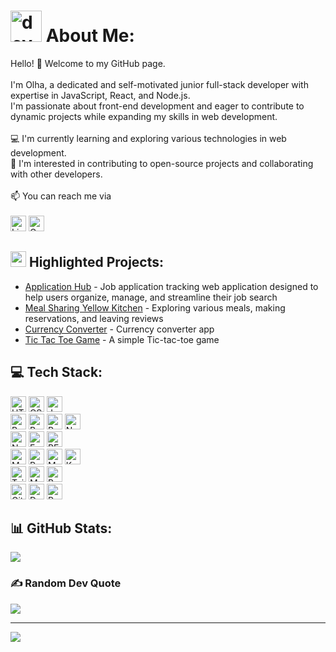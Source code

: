 # <img src="https://github.com/user-attachments/assets/73036819-71b9-4135-8c3c-7bbb608d22f4" alt="developer" style="height: 50px;">  About Me:
Hello! 👋 Welcome to my GitHub page.<br><br>I'm Olha, a dedicated and self-motivated junior full-stack developer with expertise in JavaScript, React, and Node.js. <br>I'm passionate about front-end development and eager to contribute to dynamic projects while expanding my skills in web development.
<br><br>
💻 I'm currently learning and exploring various technologies in web development.
<br>
🌱 I'm interested in contributing to open-source projects and collaborating with other developers.
<br>
<br>
📫 You can reach me via
<br><br>
<a href="https://img.shields.io/badge/LinkedIn-%230077B5.svg?logo=linkedin&logoColor=white)](https://www.linkedin.com/in/olha-sashchuk/" style="text-decoration: none;">
  <img src="https://img.shields.io/badge/LinkedIn-%230077B5.svg?&logo=linkedin&logoColor=white" alt="Linkedin" style="height: 25px;"/></a>
<a href="mailto:olha.sashchuk@gmail.com" style="text-decoration: none;">
  <img src="https://img.shields.io/badge/-olha.sashchuk@gmail.com-c14438?logo=Gmail&logoColor=white" alt="Gmail Badge" style="height: 25px;"></a>

## <img src="https://github.com/user-attachments/assets/1f38fc42-3cfc-4e91-8c99-b43c9bf1bb4b" alt="software" style="height: 25px;"> Highlighted Projects:

- [Application Hub](https://github.com/olhasashchuk/application-hub) - Job application tracking web application designed to help users organize, manage, and streamline their job search
- [Meal Sharing Yellow Kitchen](https://github.com/olhasashchuk/meal-sharing-yellow-kitchen) - Exploring various meals, making reservations, and leaving reviews
- [Currency Converter](https://github.com/olhasashchuk/currency-converter) - Currency converter app 
- [Tic Tac Toe Game](https://github.com/olhasashchuk/tic-tac-toe-function) - A simple Tic-tac-toe game

## 💻 Tech Stack:

[<img alt="HTML5" src="https://img.shields.io/badge/-HTML5-E34F26?style=flat-square&logo=html5&logoColor=white" height="25">](https://developer.mozilla.org/en-US/docs/Glossary/HTML5)
[<img alt="CSS3" src="https://img.shields.io/badge/-CSS3-1572B6?style=flat-square&logo=css3&logoColor=white" height="25">](https://developer.mozilla.org/en-US/docs/Web/CSS)
[<img alt="JavaScript" src="https://img.shields.io/badge/-JavaScript-F7DF1E?style=flat-square&logo=javascript&logoColor=black" height="25">](https://developer.mozilla.org/en-US/docs/Web/JavaScript)
<br>
[<img alt="React" src="https://img.shields.io/badge/-React-45b8d8?style=flat-square&logo=react&logoColor=white" height="25">](https://reactjs.org/)
[<img alt="Redux" src="https://img.shields.io/badge/-Redux-764ABC?style=flat-square&logo=redux&logoColor=white" height="25">](https://redux.js.org/)
[<img alt="React Router" src="https://img.shields.io/badge/-React_Router-CA4245?style=flat-square&logo=react-router&logoColor=white" height="25">](https://reactrouter.com/)
[<img alt="Next.js" src="https://img.shields.io/badge/Next-black?style=for-the-badge&logo=next.js&logoColor=white" height="25">](https://nextjs.org/)
<br>
[<img alt="Node.js" src="https://img.shields.io/badge/node.js-6DA55F?style=for-the-badge&logo=node.js&logoColor=white" height="25">](https://nodejs.org/)
[<img alt="Express.js" src="https://img.shields.io/badge/express.js-%23404d59.svg?style=for-the-badge&logo=express&logoColor=%2361DAFB" height="25">](https://expressjs.com/)
[<img alt="RESTful API" src="https://img.shields.io/badge/-RESTful%20API-FF6F61?style=flat-square&logo=api&logoColor=white" height="25">](https://aws.amazon.com/what-is/restful-api/?nc1=h_ls)
<br>
[<img alt="MySQL" src="https://img.shields.io/badge/-MySQL-4479A1?style=flat-square&logo=mysql&logoColor=white" height="25">](https://www.mysql.com/)
[<img alt="PostgreSQL" src="https://img.shields.io/badge/-PostgreSQL-336791?style=flat-square&logo=postgresql&logoColor=white" height="25">](https://www.postgresql.org/)
[<img alt="MongoDB" src="https://img.shields.io/badge/-MongoDB-47A248?style=flat-square&logo=mongodb&logoColor=white" height="25">](https://www.mongodb.com/)
[<img alt="Knex.js" src="https://img.shields.io/badge/-Knex.js-3D5B99?style=flat-square&logo=knex&logoColor=white" height="25">](https://knexjs.org/)
<br>
[<img alt="Tailwind CSS" src="https://img.shields.io/badge/-Tailwind%20CSS-38B2AC?style=flat-square&logo=tailwind-css&logoColor=white" height="25">](https://tailwindcss.com/)
[<img alt="MUI" src="https://img.shields.io/badge/MUI-%230081CB.svg?style=for-the-badge&logo=mui&logoColor=white" height="25">]([https://tailwindcss.com/](https://mui.com/))
[<img alt="Bootstrap" src="https://img.shields.io/badge/-Bootstrap-563D7C?style=flat-square&logo=bootstrap&logoColor=white" height="25">](https://getbootstrap.com/)
<br>
[<img alt="Git" src="https://img.shields.io/badge/-Git-F05032?style=flat-square&logo=git&logoColor=white" height="25">](https://git-scm.com/)
[<img alt="Docker" src="https://img.shields.io/badge/-Docker-46a2f1?style=flat-square&logo=docker&logoColor=white" height="25">](https://www.docker.com/)
[<img alt="Postman" src="https://img.shields.io/badge/Postman-FF6C37?style=for-the-badge&logo=postman&logoColor=white" height="25">](https://www.postman.com/)

## 📊 GitHub Stats:
![](https://github-readme-stats.vercel.app/api/top-langs/?username=olhasashchuk&theme=radical&hide_border=false&include_all_commits=false&count_private=false&layout=compact)

### ✍️ Random Dev Quote
![](https://quotes-github-readme.vercel.app/api?type=horizontal&theme=radical)

---
[![](https://visitcount.itsvg.in/api?id=olhasashchuk&icon=0&color=10)](https://visitcount.itsvg.in)
